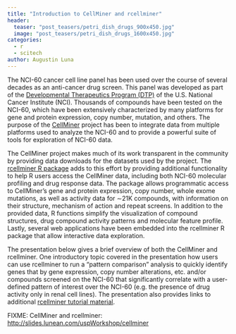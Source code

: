 ```yaml
---
title: "Introduction to CellMiner and rcellminer"
header:
  teaser: "post_teasers/petri_dish_drugs_900x450.jpg"
  image: "post_teasers/petri_dish_drugs_1600x450.jpg"
categories:
  - r
  - scitech
author: Augustin Luna  
---
```


The NCI-60 cancer cell line panel has been used over the course of several decades as an anti-cancer drug screen. This panel was developed as part of the [Developmental Therapeutics Program (DTP)](http://dtp.nci.nih.gov/) of the U.S. National Cancer Institute (NCI). Thousands of compounds have been tested on the NCI-60, which have been extensively characterized by many platforms for gene and protein expression, copy number, mutation, and others. The purpose of the [CellMiner](http://discover.nci.nih.gov/cellminer) project has been to integrate data from multiple platforms used to analyze the NCI-60 and to provide a powerful suite of tools for exploration of NCI-60 data.

The CellMiner project makes much of its work transparent in the community by providing data downloads for the datasets used by the project. The [rcellminer R package](https://www.bioconductor.org/packages/release/bioc/html/rcellminer.html) adds to this effort by providing additional functionality to help R users access the CellMiner data, including both NCI-60 molecular profiling and drug response data. The package allows programmatic access to CellMiner’s gene and protein expression, copy number, whole exome mutations, as well as activity data for ∼21K compounds, with information on their structure, mechanism of action and repeat screens. In addition to the provided data, R functions simplify the visualization of compound structures, drug compound activity patterns and molecular feature profile. Lastly, several web applications have been embedded into the rcellminer R package that allow interactive data exploration.

The presentation below gives a brief overview of both the CellMiner and rcellminer. One introductory topic covered in the presentation how users can use rcellminer to run a “pattern comparison” analysis to quickly identify genes that by gene expression, copy number alterations, etc. and/or compounds screened on the NCI-60 that significantly correlate with a user-defined pattern of interest over the NCI-60 (e.g. the presence of drug activity only in renal cell lines). The presentation also provides links to additional [rcellminer tutorial material](https://www.bioconductor.org/packages/release/bioc/vignettes/rcellminer/inst/doc/rcellminerUsage.html).

FIXME: CellMiner and rcellminer: http://slides.lunean.com/uspWorkshop/cellminer
